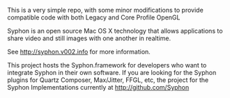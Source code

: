 This is a very simple repo, with some minor modifications to provide compatible code with both Legacy and Core Profile OpenGL

Syphon is an open source Mac OS X technology that allows applications to share video and still images with one another in realtime. 

See http://syphon.v002.info for more information.

This project hosts the Syphon.framework for developers who want to integrate Syphon in their own software. If you are looking for the Syphon plugins for Quartz Composer, Max/Jitter, FFGL, etc, the project for the Syphon Implementations currently at http://github.com/Syphon

